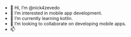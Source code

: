 - 👋 Hi, I’m @nick4zevedo
- 👀 I’m interested in mobile app development.
- 🌱 I’m currently learning kotlin.
- 💞️ I’m looking to collaborate on developing mobile apps.
- 📫

<!---
nick4zevedo/nick4zevedo is a ✨ special ✨ repository because its `README.md` (this file) appears on your GitHub profile.
You can click the Preview link to take a look at your changes.
--->
